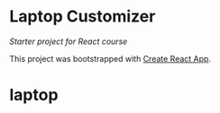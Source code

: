 # Laptop Customizer
_Starter project for React course_

This project was bootstrapped with [Create React App](https://github.com/facebook/create-react-app).
# laptop
